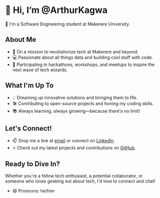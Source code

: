 # 👋 Hi, I’m @ArthurKagwa

👋 I'm a Software Engineering student at Makerere University.

## About Me
- 🚀 On a mission to revolutionize tech at Makerere and beyond.
- 💻 Passionate about all things data and building cool stuff with code.
- 🌟 Participating in hackathons, workshops, and meetups to inspire the next wave of tech wizards.

## What I'm Up To
- 💡 Dreaming up innovative solutions and bringing them to life.
- 🛠️ Contributing to open-source projects and honing my coding skills.
- 📚 Always learning, always growing—because there's no limit!

## Let's Connect!
- 📫 Drop me a line at [email](asasiraarthur@gmail.com) or connect on [LinkedIn](https://www.linkedin.com/in/asasira-arthur-602a131ab).
- 🔥 Check out my latest projects and contributions on [GitHub](https://github.com/ArthurKagwa).

## Ready to Dive In?
Whether you're a fellow tech enthusiast, a potential collaborator, or someone who loves geeking out about tech, I'd love to connect and chat!

- 😄 Pronouns: he/him
